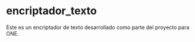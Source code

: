 # encriptador_texto
Este es un encriptador de texto desarrollado como parte del proyecto para ONE. 
